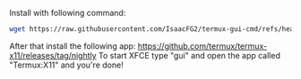 Install with following command: 
```bash
wget https://raw.githubusercontent.com/IsaacFG2/termux-gui-cmd/refs/heads/main/install.sh && chmod +rwx install.sh && ./install.sh && rm -rf install.sh
```
After that install the following app: 
https://github.com/termux/termux-x11/releases/tag/nightly
To start XFCE type "gui" and open the app called "Termux:X11" and you're done!
